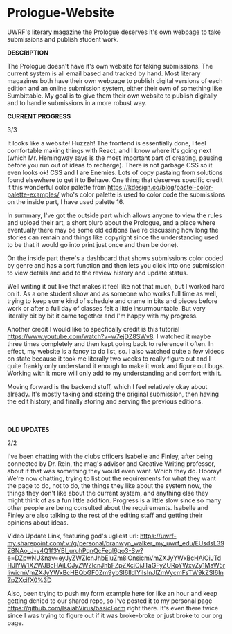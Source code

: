 # Prologue-Website
UWRF's literary magazine the Prologue deserves it's own webpage to take submissions and publish student work.

<b>DESCRIPTION</b>

The Prologue doesn't have it's own website for taking submissions. The current system is all email based
and tracked by hand. Most literary magazines both have their own webpage to publish digital versions of
each edition and an online submission system, either their own of something like Sumbittable. My goal
is to give them their own website to publish digitally and to handle submissions in a more robust way.

<b>CURRENT PROGRESS</b>

3/3

It looks like a website! Huzzah! The frontend is essentially done, I feel comfortable making things with React, and I know where it's going next (which Mr. Hemingway says is the most important part of creating, pausing before you run out of ideas to recharge). There is not garbage CSS so it even looks ok! CSS and I are Enemies. Lots of copy pastaing from solutions found elsewhere to get it to Behave. One thing that deserves specific credit it this wonderful color palette from https://kdesign.co/blog/pastel-color-palette-examples/ who's color palette is used to color code the submissions on the inside part, I have used palette 16.

In summary, I've got the outside part which allows anyone to view the rules and upload their art, a short blurb about the Prologue, and a place where eventually there may be some old editions (we're discussing how long the stories can remain and things like copyright since the understanding used to be that it would go into print just once and then be done). 

On the inside part there's a dashboard that shows submissions color coded by genre and has a sort function and then lets you click into one submission to view details and add to the review history and update status. 

Well writing it out like that makes it feel like not that much, but I worked hard on it. As a one student show and as someone who works full time as well, trying to keep some kind of schedule and crame in bits and pieces before work or after a full day of classes felt a little insurmountable. But very literally bit by bit it came together and I'm happy with my progress. 

Another credit I would like to specfically credit is this tutorial https://www.youtube.com/watch?v=w7ejDZ8SWv8. I watched it maybe three times completely and then kept going back to reference it often. In effect, my website is a fancy to do list, so. I also watched quite a few videos on state because it took me literally two weeks to really figure out and I quite frankly only understand it enough to make it work and figure out bugs. Working with it more will only add to my understanding and comfort with it. 

Moving forward is the backend stuff, which I feel relatively okay about already. It's mostly taking and storing the original submission, then having the edit history, and finally storing and serving the previous editions. 

<br><br>
<b>OLD UPDATES</b> 

2/2

I've been chatting with the clubs officers Isabelle and Finley, after being connected by Dr. Rein, the mag's advisor 
and Creative Writing professor, about if that was something they would even want. Which they do. Hooray!
We're now chatting, trying to list out the requirements for what they want the page to do, not to do, the 
things they like about the system now, the things they don't like about the current system, and anything 
else they might think of as a fun little addition. 
Progress is a little slow since so many other people are being consulted about the requirements. Isabelle 
and Finley are also talking to the rest of the editing staff and getting their opinions about ideas. 

Video Update Link, featuring god's ugliest url: https://uwrf-my.sharepoint.com/:v:/g/personal/branwyn_walker_my_uwrf_edu/EUsdsL39ZBNAo_J-y4Q1f3YBI_uruhPqnQcFeql6go3-Sw?e=DZpwNU&nav=eyJyZWZlcnJhbEluZm8iOnsicmVmZXJyYWxBcHAiOiJTdHJlYW1XZWJBcHAiLCJyZWZlcnJhbFZpZXciOiJTaGFyZURpYWxvZy1MaW5rIiwicmVmZXJyYWxBcHBQbGF0Zm9ybSI6IldlYiIsInJlZmVycmFsTW9kZSI6InZpZXcifX0%3D

Also, been trying to push my form example here for like an hour and keep getting denied to our shared repo, so I've posted it to my personal page https://github.com/IsaiahVirus/basicForm right there. It's even there twice since I was trying to figure out if it was broke-broke or just broke to our org page.
